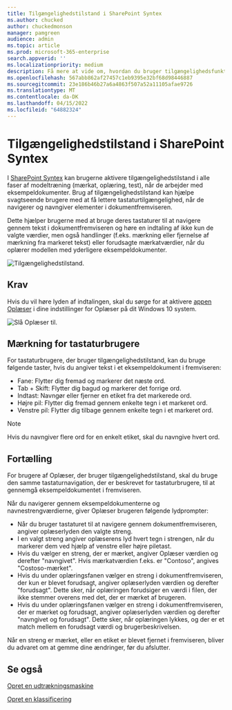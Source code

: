 ```yaml
---
title: Tilgængelighedstilstand i SharePoint Syntex
ms.author: chucked
author: chuckedmonson
manager: pamgreen
audience: admin
ms.topic: article
ms.prod: microsoft-365-enterprise
search.appverid: ''
ms.localizationpriority: medium
description: Få mere at vide om, hvordan du bruger tilgængelighedsfunktioner, når du oplærer og arbejder med modeller i SharePoint Syntex.
ms.openlocfilehash: 567abb862af27457c1eb9395e32bf68d98446887
ms.sourcegitcommit: 23e186b46b27a6a4863f507a52a11105afae9726
ms.translationtype: MT
ms.contentlocale: da-DK
ms.lasthandoff: 04/15/2022
ms.locfileid: "64882324"
---
```

# <a name="accessibility-mode-in-sharepoint-syntex"></a>Tilgængelighedstilstand i SharePoint Syntex

I [SharePoint Syntex](index.md) kan brugerne aktivere tilgængelighedstilstand i alle faser af modeltræning (mærkat, oplæring, test), når de arbejder med eksempeldokumenter. Brug af tilgængelighedstilstand kan hjælpe svagtseende brugere med at få lettere tastaturtilgængelighed, når de navigerer og navngiver elementer i dokumentfremviseren.

Dette hjælper brugerne med at bruge deres tastaturer til at navigere gennem tekst i dokumentfremviseren og høre en indtaling af ikke kun de valgte værdier, men også handlinger (f.eks. mærkning eller fjernelse af mærkning fra markeret tekst) eller forudsagte mærkatværdier, når du oplærer modellen med yderligere eksempeldokumenter. 


![Tilgængelighedstilstand.](../media/content-understanding/accessibility-mode.png)

## <a name="requirements"></a>Krav

Hvis du vil høre lyden af indtalingen, skal du sørge for at aktivere [appen Oplæser](https://support.microsoft.com/windows/complete-guide-to-narrator-e4397a0d-ef4f-b386-d8ae-c172f109bdb1) i dine indstillinger for Oplæser på dit Windows 10 system.

![Slå Oplæser til.](../media/content-understanding/narrator-settings.png)

## <a name="labeling-for-keyboard-users"></a>Mærkning for tastaturbrugere

For tastaturbrugere, der bruger tilgængelighedstilstand, kan du bruge følgende taster, hvis du angiver tekst i et eksempeldokument i fremviseren:

- Fane: Flytter dig fremad og markerer det næste ord.
- Tab + Skift: Flytter dig bagud og markerer det forrige ord.
- Indtast: Navngør eller fjerner en etiket fra det markerede ord.
- Højre pil: Flytter dig fremad gennem enkelte tegn i et markeret ord.
- Venstre pil: Flytter dig tilbage gennem enkelte tegn i et markeret ord.

> [!NOTE]
> Hvis du navngiver flere ord for en enkelt etiket, skal du navngive hvert ord.


## <a name="narration"></a>Fortælling

For brugere af Oplæser, der bruger tilgængelighedstilstand, skal du bruge den samme tastaturnavigation, der er beskrevet for tastaturbrugere, til at gennemgå eksempeldokumentet i fremviseren.

Når du navigerer gennem eksempeldokumenterne og navnestrengværdierne, giver Oplæser brugeren følgende lydprompter:

- Når du bruger tastaturet til at navigere gennem dokumentfremviseren, angiver oplæserlyden den valgte streng.
- I en valgt streng angiver oplæserens lyd hvert tegn i strengen, når du markerer dem ved hjælp af venstre eller højre piletast.
- Hvis du vælger en streng, der er mærket, angiver Oplæser værdien og derefter "navngivet".  Hvis mærkatværdien f.eks. er "Contoso", angives "Costoso-mærket". 
- Hvis du under oplæringsfanen vælger en streng i dokumentfremviseren, der kun er blevet forudsagt, angiver oplæserlyden værdien og derefter "forudsagt". Dette sker, når oplæringen forudsiger en værdi i filen, der ikke stemmer overens med det, der er mærket af brugeren.
- Hvis du under oplæringsfanen vælger en streng i dokumentfremviseren, der er mærket og forudsagt, angiver oplæserlyden værdien og derefter "navngivet og forudsagt". Dette sker, når oplæringen lykkes, og der er et match mellem en forudsagt værdi og brugerbeskrivelsen.

Når en streng er mærket, eller en etiket er blevet fjernet i fremviseren, bliver du advaret om at gemme dine ændringer, før du afslutter.

## <a name="see-also"></a>Se også

[Opret en udtrækningsmaskine](create-an-extractor.md)

[Opret en klassificering](create-a-classifier.md)










 


  
  



